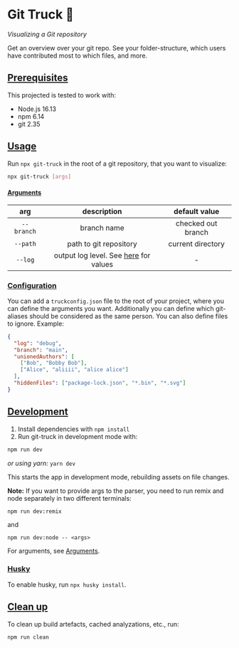 # Git Truck 🚛

_Visualizing a Git repository_

Get an overview over your git repo. See your folder-structure, which users have contributed most to which files, and more.

## [Prerequisites](#prerequisites)

This projected is tested to work with:

- Node.js 16.13
- npm 6.14
- git 2.35

## [Usage](#usage)

Run `npx git-truck` in the root of a git repository, that you want to visualize:

```sh
npx git-truck [args]
```

#### [Arguments](#arguments)

|    arg     |                               description                               |   default value    |
| :--------: | :---------------------------------------------------------------------: | :----------------: |
| `--branch` |                               branch name                               | checked out branch |
|  `--path`  |                         path to git repository                          | current directory  |
|  `--log`   | output log level. See [here](./app/parser/src/log.server.ts) for values |          -         |

### [Configuration](#configuration)

You can add a `truckconfig.json` file to the root of your project, where you can define the arguments you want.
Additionally you can define which git-aliases should be considered as the same person.
You can also define files to ignore.
Example:

```json
{
  "log": "debug",
  "branch": "main",
  "unionedAuthors": [
    ["Bob", "Bobby Bob"],
    ["Alice", "aliiii", "alice alice"]
  ],
  "hiddenFiles": ["package-lock.json", "*.bin", "*.svg"]
}
```

## [Development](#development)

1. Install dependencies with `npm install`
2. Run git-truck in development mode with:

```sh
npm run dev
```

_or using yarn:_ `yarn dev`

This starts the app in development mode, rebuilding assets on file changes.

**Note:**
If you want to provide args to the parser, you need to run remix and node separately in two different terminals:

```
npm run dev:remix
```

and

```
npm run dev:node -- <args>
```

For arguments, see [Arguments](#arguments).

### [Husky](#husky)

To enable husky, run `npx husky install`.

## [Clean up](#clean-up)

To clean up build artefacts, cached analyzations, etc., run:

```
npm run clean
```
